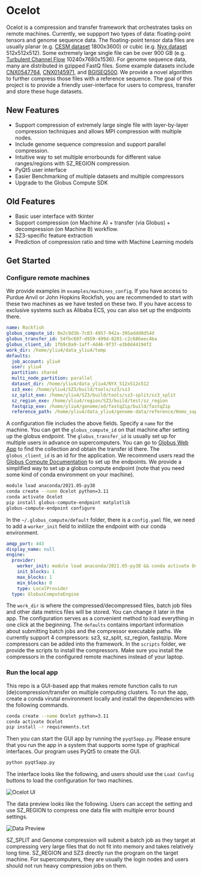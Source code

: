 # Ocelot

Ocelot is a compression and transfer framework that orchestrates tasks on remote machines. Currently, we suppport two types of data: floating-point tensors and genome sequence data. The floating-point tensor data files are usually planar (e.g. [CESM dataset](https://climatedata.ibs.re.kr/data/cesm2-lens) 1800x3600) or cubic (e.g. [Nyx dataset](https://ieee-dataport.org/open-access/nyx-cosmological-simulation-dataset) 512x512x512). Some extremely large single file can be over 900 GB (e.g. [Turbulent Channel Flow](https://klacansky.com/open-scivis-datasets/category-simulation.html) 10240x7680x1536). For genome sequence data, many are distributed in gzipped FastQ files. Some example datasets include [CNX0547764](https://db.cngb.org/search/experiment/CNX0547764/), [CNX0145971](https://db.cngb.org/search/experiment/CNX0145971/), and [BGISEQ500](https://ftp-trace.ncbi.nlm.nih.gov/ReferenceSamples/giab/data/NA12878/BGISEQ500/). We provide a novel algorithm to further compress those files with a reference sequence. The goal of this project is to provide a friendly user-interface for users to compress, transfer and store these huge datasets.

## New Features

- Support compression of extremely large single file with layer-by-layer compression techniques and allows MPI compression with multiple nodes.
- Include genome sequence compression and support parallel compression.
- Intuitive way to set multiple errorbounds for different value ranges/regions with SZ_REGION compression.
- PyQt5 user interface
- Easier Benchmarking of multiple datasets and multiple compressors
- Upgrade to the Globus Compute SDK

## Old Features

- Basic user interface with tkinter
- Support compression (on Machine A) + transfer (via Globus) + decompression (on Machine B) workflow.
- SZ3-specific feature extraction
- Prediction of compression ratio and time with Machine Learning models

## Get Started

### Configure remote machines

We provide examples in `examples/machines_config`. If you have access to Purdue Anvil or John Hopkins Rockfish, you are recommended to start with these two machines as we have tested on these two. If you have access to exclusive systems such as Alibaba ECS, you can also set up the endpoints there.

```yaml
name: Rockfish
globus_compute_id: 0e2c9d3b-7c03-4957-942a-395addd8d54d
globus_transfer_id: 54fbc607-d959-499d-8201-c2c686eec4ba
globus_client_id: 1fb9c8a9-1aff-4d46-9f37-e3b0d44194f2
work_dir: /home/yliu4/data_yliu4/temp
defaults:
  job_account: yliu4
  user: yliu4
  partition: shared
  multi_node_partition: parallel
  dataset_dir: /home/yliu4/data_yliu4/NYX_512x512x512
  sz3_exe: /home/yliu4/SZ3/build/tools/sz3/sz3
  sz_split_exe: /home/yliu4/SZ3/build/tools/sz3-split/sz3_split
  sz_region_exe: /home/yliu4/region/SZ3/build/test/sz_region
  fastqzip_exe: /home/yliu4/genome/ad/fastqZip/build/fastqZip
  reference_path: /home/yliu4/data_yliu4/genome-data/reference/Homo_sapiens_assembly38.fasta
```

A configuration file includes the above fields. Specify a `name` for the machine. You can get the `globus_compute_id` on that machine after setting up the globus endpoint. The `globus_transfer_id` is usually set up for multiple users in advance on supercomputers. You can go to [Globus Web App](https://app.globus.org) to find the collection and obtain the transfer id there. The `globus_client_id` is an id for the application. We recommend users read the [Globus Compute Documentation](https://globus-compute.readthedocs.io/en/latest/quickstart.html) to set up the endpoints. We provide a simplified way to set up a globus compute endpoint (note that you need some kind of conda environment on your machine).

```bash
module load anaconda/2021.05-py38
conda create --name Ocelot python=3.11
conda activate Ocelot
pip install globus-compute-endpoint matplotlib
globus-compute-endpoint configure
```

In the `~/.globus_compute/default` folder, there is a `config.yaml` file, we need to add a `worker_init` field to initilize the endpoint with our conda environment.

```yaml
amqp_port: 443
display_name: null
engine:
  provider:
    worker_init: module load anaconda/2021.05-py38 && conda activate Ocelot
    init_blocks: 1
    max_blocks: 1
    min_blocks: 0
    type: LocalProvider
  type: GlobusComputeEngine
```

The `work_dir` is where the compressed/decompressed files, batch job files and other data metrics files will be stored. You can change it later in the app. The configuration serves as a convenient method to load everything in one click at the beginning. The `defaults` contains important information about submitting batch jobs and the compressor executable paths. We currently support 4 compressors: sz3, sz_split, sz_region, fastqzip. More compressors can be added into the framework. In the `scripts` folder, we provide the scripts to install the compressors. Make sure you install the compressors in the configured remote machines instead of your laptop.

### Run the local app

This repo is a GUI-based app that makes remote function calls to run (de)compression/transfer on multiple computing clusters. To run the app, create a conda virutal environment locally and install the dependencies with the following commands.

```bash
conda create --name Ocelot python=3.11
conda activate Ocelot
pip install -r requirements.txt
```

Then you can start the GUI app by running the `pyqt5app.py`. Please ensure that you run the app in a system that supports some type of graphical interfaces. Our program uses PyQt5 to create the GUI.

```bash
python pyqt5app.py
```

The interface looks like the following, and users should use the `Load Config` buttons to load the configuration for two machines.

![Ocelot UI](figures/Ocelot-ui.png)

The data preview looks like the following. Users can accept the setting and use SZ_REGION to compress one data file with multiple error bound settings.

![Data Preview](figures/data-preview-ui.png)

SZ_SPLIT and Genome compression will submit a batch job as they target at compressing very large files that do not fit into memory and takes relatively long time. SZ_REGION and SZ3 directly run the program on the target machine. For supercomputers, they are usually the login nodes and users should not run heavy compression jobs on them.

